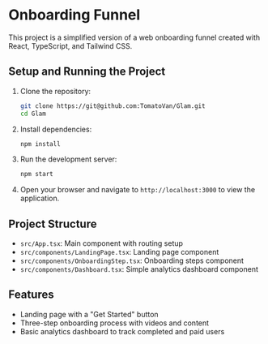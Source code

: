 # Onboarding Funnel

This project is a simplified version of a web onboarding funnel created with React, TypeScript, and Tailwind CSS.

## Setup and Running the Project

1. Clone the repository:
   ```bash
   git clone https://git@github.com:TomatoVan/Glam.git
   cd Glam
   ```

2. Install dependencies:
   ```bash
   npm install
   ```

3. Run the development server:
   ```bash
   npm start
   ```

4. Open your browser and navigate to `http://localhost:3000` to view the application.

## Project Structure

- `src/App.tsx`: Main component with routing setup
- `src/components/LandingPage.tsx`: Landing page component
- `src/components/OnboardingStep.tsx`: Onboarding steps component
- `src/components/Dashboard.tsx`: Simple analytics dashboard component

## Features

- Landing page with a "Get Started" button
- Three-step onboarding process with videos and content
- Basic analytics dashboard to track completed and paid users
